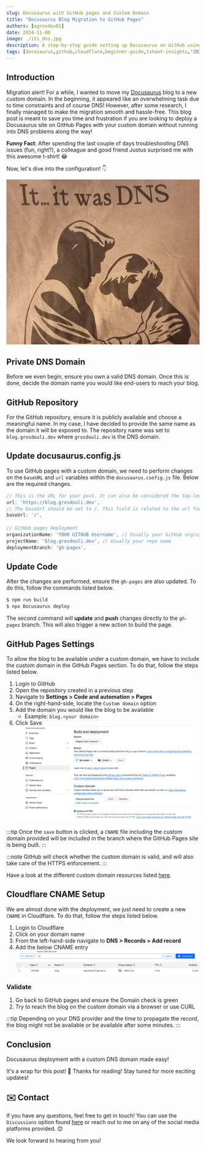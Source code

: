 ```yaml
---
slug: Docusaurus with GitHub pages and Custom Domain
title: "Docusaurus Blog Migration to GitHub Pages"
authors: [egrosdou01]
date: 2024-11-06
image: ./its_dns.jpg
description: A step-by-step guide setting up Docusaurus on GitHub using GitHub pages and a custom domain.
tags: [docusaurus,github,cloudflare,beginner-guide,tshoot-insights,"2024"]
---
```


## Introduction

Migration alert! For a while, I wanted to move my [Docusaurus](https://docusaurus.io/docs/next) blog to a new custom domain. In the beginning, it appeared like an overwhelming task due to time constraints and of course DNS! However, after some research, I finally managed to make the migration smooth and hassle-free. This blog post is meant to save you time and frustration if you are looking to deploy a Docusaurus site on GitHub Pages with your custom domain without running into DNS problems along the way!

**Funny Fact**: After spending the last couple of days troubleshooting DNS issues (fun, right?), a colleague and good friend Justus surprised me with this awesome t-shirt! 😂

Now, let's dive into the configuration! 👇

![title image reading "Funny DNS"](its_dns.jpg)

<!--truncate-->

## Private DNS Domain

Before we even begin, ensure you own a valid DNS domain. Once this is done, decide the domain name you would like end-users to reach your blog.

## GitHub Repository

For the GitHub repository, ensure it is publicly available and choose a meaningful name. In my case, I have decided to provide the same name as the domain it will be exposed to. The repository name was set to `blog.grosdouli.dev` where `grosdouli.dev` is the DNS domain.

## Update docusaurus.config.js

To use GitHub pages with a custom domain, we need to perform changes on the `baseURL` and `url` variables within the `docusaurus.config.js` file. Below are the required changes.

```js
// This is the URL for your post. It can also be considered the top-level hostname
url: 'https://blog.grosdouli.dev',
// The baseUrl should be set to /. This field is related to the url field. So, we will resolve the blog post as https://blog.grosdouli.dev/
baseUrl: '/',

// GitHub pages deployment
organizationName: 'YOUR GITHUB Username', // Usually your GitHub org/user name
projectName: 'blog.grosdouli.dev', // Usually your repo name
deploymentBranch: 'gh-pages',
```

## Update Code

After the changes are performed, ensure the `gh-pages` are also updated. To do this, follow the commands listed below.

```bash
$ npm run build
$ npx Docusaurus deploy 
```

The second command will **update** and **push** changes directly to the `gh-pages` branch. This will also trigger a new action to build the page.

## GitHub Pages Settings

To allow the blog to be available under a custom domain, we have to include the custom domain in the GitHub Pages section. To do that, follow the steps listed below.

1. Login to GitHub
1. Open the repository created in a previous step
1. Navigate to **Settings > Code and automation > Pages**
1. On the right-hand-side, locate the `Custom domain` option
1. Add the domain you would like the blog to be available
    - Example: `blog.<your domain>`
1. Click Save
    ![title image reading "GitHub Pages Custom Domain"](github_pages_custom_domain.jpg)

:::tip
Once the `save` button is clicked, a `CNAME` file including the custom domain provided will be included in the branch where the GitHub Pages site is being built.
:::

:::note
GitHub will check whether the custom domain is valid, and will also take care of the HTTPS enforcement.
:::

Have a look at the different custom domain resources listed [here](https://docs.github.com/en/pages/configuring-a-custom-domain-for-your-github-pages-site).

## Cloudflare CNAME Setup

We are almost done with the deployment, we just need to create a new `CNAME` in Cloudflare. To do that, follow the steps listed below.

1. Login to Cloudflare
1. Click on your domain name
1. From the left-hand-side navigate to **DNS > Records > Add record**
1. Add the below CNAME entry
    ![title image reading "Cloudflare CNAME"](cloudflare_cname.jpg)

### Validate

1. Go back to GitHub pages and ensure the Domain check is green
1. Try to reach the blog on the custom domain via a browser or use CURL

:::tip
Depending on your DNS provider and the time to propagate the record, the blog might not be available or be available after some minutes.
:::

## Conclusion

Docusaurus deployment with a custom DNS domain made easy!

It's a wrap for this post! 🎉 Thanks for reading! Stay tuned for more exciting updates!

## ✉️ Contact

If you have any questions, feel free to get in touch! You can use the `Discussions` option found [here](https://github.com/egrosdou01/blog.grosdouli.dev/discussions) or reach out to me on any of the social media platforms provided. 😊

We look forward to hearing from you!

